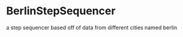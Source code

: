 BerlinStepSequencer
===================

a step sequencer based off of data from different cities named berlin
